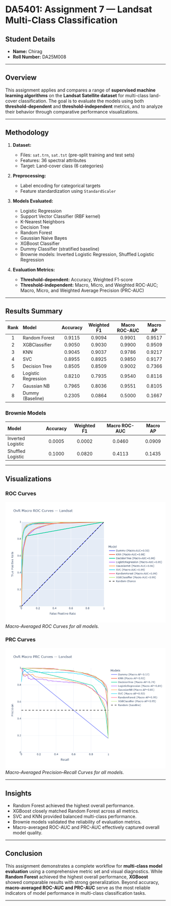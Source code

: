 # DA5401: Assignment 7 — Landsat Multi-Class Classification

## Student Details

* **Name:** Chirag
* **Roll Number:** DA25M008

---

## Overview

This assignment applies and compares a range of **supervised machine learning algorithms** on the **Landsat Satellite dataset** for multi-class land-cover classification.
The goal is to evaluate the models using both **threshold-dependent** and **threshold-independent** metrics, and to analyze their behavior through comparative performance visualizations.

---

## Methodology

1. **Dataset:**

   * Files: `sat.trn`, `sat.tst` (pre-split training and test sets)
   * Features: 36 spectral attributes
   * Target: Land-cover class (6 categories)

2. **Preprocessing:**

   * Label encoding for categorical targets
   * Feature standardization using `StandardScaler`

3. **Models Evaluated:**

   * Logistic Regression
   * Support Vector Classifier (RBF kernel)
   * K-Nearest Neighbors
   * Decision Tree
   * Random Forest
   * Gaussian Naive Bayes
   * XGBoost Classifier
   * Dummy Classifier (stratified baseline)
   * Brownie models: Inverted Logistic Regression, Shuffled Logistic Regression

4. **Evaluation Metrics:**

   * **Threshold-dependent:** Accuracy, Weighted F1-score
   * **Threshold-independent:** Macro, Micro, and Weighted ROC-AUC; Macro, Micro, and Weighted Average Precision (PRC-AUC)

---

## Results Summary

| Rank | Model               | Accuracy | Weighted F1 | Macro ROC-AUC | Macro AP |
| :--: | :------------------ | :------: | :---------: | :-----------: | :------: |
|   1  | Random Forest       |  0.9115  |    0.9094   |     0.9901    |  0.9517  |
|   2  | XGBClassifier       |  0.9050  |    0.9030   |     0.9900    |  0.9509  |
|   3  | KNN                 |  0.9045  |    0.9037   |     0.9786    |  0.9217  |
|   4  | SVC                 |  0.8955  |    0.8925   |     0.9850    |  0.9177  |
|   5  | Decision Tree       |  0.8505  |    0.8509   |     0.9002    |  0.7366  |
|   6  | Logistic Regression |  0.8210  |    0.7935   |     0.9540    |  0.8116  |
|   7  | Gaussian NB         |  0.7965  |    0.8036   |     0.9551    |  0.8105  |
|   8  | Dummy (Baseline)    |  0.2305  |    0.0864   |     0.5000    |  0.1667  |

### Brownie Models

| Model             | Accuracy | Weighted F1 | Macro ROC-AUC | Macro AP |
| :---------------- | :------: | :---------: | :-----------: | :------: |
| Inverted Logistic |  0.0005  |    0.0002   |     0.0460    |  0.0909  |
| Shuffled Logistic |  0.1000  |    0.0820   |     0.4113    |  0.1435  |

---

## Visualizations

### ROC Curves

![](macro_roc_plot.png)
*Macro-Averaged ROC Curves for all models.*

### PRC Curves

![](macro_prc_plot.png)
*Macro-Averaged Precision–Recall Curves for all models.*

---

## Insights

* Random Forest achieved the highest overall performance.
* XGBoost closely matched Random Forest across all metrics.
* SVC and KNN provided balanced multi-class performance.
* Brownie models validated the reliability of evaluation metrics.
* Macro-averaged ROC-AUC and PRC-AUC effectively captured overall model quality.

---

## Conclusion

This assignment demonstrates a complete workflow for **multi-class model evaluation** using a comprehensive metric set and visual diagnostics.
While **Random Forest** achieved the highest overall performance, **XGBoost** showed comparable results with strong generalization.
Beyond accuracy, **macro-averaged ROC-AUC and PRC-AUC** serve as the most reliable indicators of model performance in multi-class classification tasks.

---
